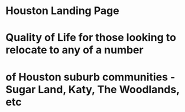 # Houston Landing Page
#
# Quality of Life for those looking to relocate to any of a number
# of Houston suburb communities - Sugar Land, Katy, The Woodlands, etc